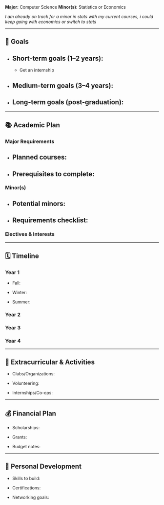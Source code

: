 **Major:** Computer Science 
**Minor(s):** Statistics or Economics

*I am already on track for a minor in stats with my current courses, i could keep going with economics or switch to stats*

---

## 🎯 Goals

- ## **Short-term goals (1–2 years):**
    - Get an internship
- ## **Medium-term goals (3–4 years):**
    
- ## **Long-term goals (post-graduation):**
    
<!--ID: 1757893915655-->


---

## 📚 Academic Plan

### Major Requirements

- ## Planned courses:
    
- ## Prerequisites to complete:
    
<!--ID: 1757893915657-->


### Minor(s)

- ## Potential minors:
    
- ## Requirements checklist:
    
<!--ID: 1757893915658-->


### Electives & Interests

---
<!--ID: 1757893915660-->


## 🗓️ Timeline

### Year 1

- Fall:
    
- Winter:
    
- Summer:
    
<!--ID: 1757893915663-->


### Year 2

### Year 3

### Year 4

---
<!--ID: 1757893915664-->


## 🌱 Extracurricular & Activities

- Clubs/Organizations:
    
- Volunteering:
    
- Internships/Co-ops:
    
<!--ID: 1757893915666-->


---

## 💰 Financial Plan

- Scholarships:
    
- Grants:
    
- Budget notes:
    
<!--ID: 1757893915669-->


---

## 🧠 Personal Development

- Skills to build:
    
- Certifications:
    
- Networking goals:
    
<!--ID: 1757893915672-->
